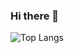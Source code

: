### Hi there 👋

![Top Langs](https://github-readme-stats.vercel.app/api/top-langs/?username=chiefmahedi&hide_progress=true)

